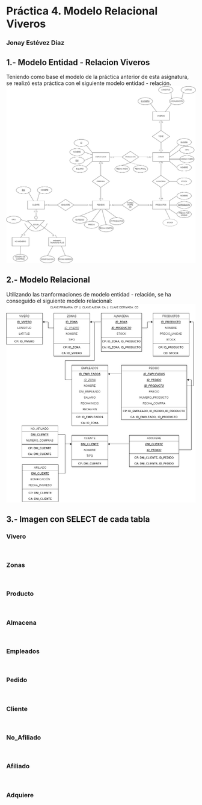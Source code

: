 # Práctica 4. Modelo Relacional Viveros
### Jonay Estévez Díaz

## 1.- Modelo Entidad - Relacion Viveros
Teniendo como base el modelo de la práctica anterior de esta asignatura, se realizó esta práctica con el siguiente modelo entidad - relación.  
![](https://github.com/alu0101100586/Modelo_Relacional_Vivero/blob/main/img/Modelo-Ent-Rela-Jonay-Estevez-viveros.jpg)

## 2.- Modelo Relacional
Utilizando las tranformaciones de modelo entidad - relación, se ha conseguido el siguiente modelo relacional:
![](https://github.com/alu0101100586/Modelo_Relacional_Vivero/blob/main/img/Modelo_relacional_viveros.jpg)

## 3.- Imagen con SELECT de cada tabla
### Vivero
![]()

### Zonas
![]()

### Producto
![]()

### Almacena
![]()

### Empleados
![]()

### Pedido
![]()

### Cliente
![]()

### No_Afiliado
![]()

### Afiliado
![]()

### Adquiere
![]()

